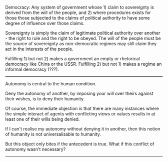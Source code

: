 Democracy: Any system of government whose 1) claim to sovereignty is derived from the will of the people, and 2) where procedures exists for those those subjected to the claims of political authority to have some degree of influence over those claims.

Sovereignty is simply the claim of legitimate political authority over another - the right to rule and the right to be obeyed.  The will of the people must be the source of sovereignty as non-democratic regimes may still claim they act in the interests of the people.

Fulfilling 1) but not 2) makes a government an empty or rhetorical democracy like China or the USSR.  Fulfilling 2) but not 1) makes a regime an informal democracy (???).

---

Autonomy is central to the human condition.

Deny the autonomy of another, by imposing your will over theirs against their wishes, is to deny their humanity.

Of course, the immediate objection is that there are many instances where the simple interact of agents with conflicting views or values results in at least one of their wills being denied.

If I can't realise my autonomy without denying it in another, then this notion of humanity is not universalisable to humanity.

But this object only bites if the antecedent is true. What if this conflict of autonomy wasn't necessary?

---